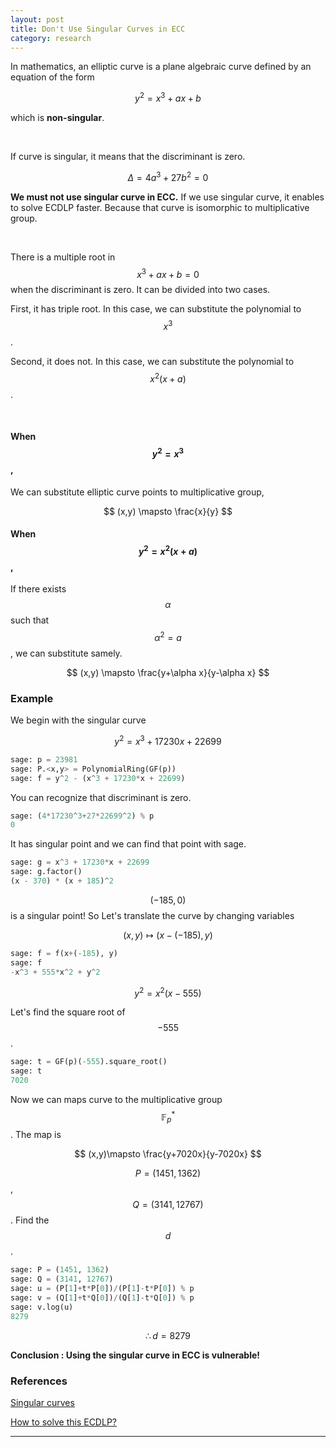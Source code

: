 ```yaml
---
layout: post
title: Don't Use Singular Curves in ECC
category: research
---
```


In mathematics, an elliptic curve is a plane algebraic curve defined by an equation of the form

$$
y^{2}=x^{3}+ax+b
$$

which is **non-singular**.

<br>

If curve is singular, it means that the discriminant is zero.

$$
\Delta=4a^{3}+27b^{2}=0
$$

**We must not use singular curve in ECC.** If we use singular curve, it enables to solve ECDLP faster. Because that curve is isomorphic to multiplicative group.

<br>

There is a multiple root in $$x^{3}+ax+b=0$$ when the discriminant is zero. It can be divided into two cases.

First, it has triple root. In this case, we can substitute the polynomial to $$x^{3}$$.

Second, it does not. In this case, we can substitute the polynomial to $$x^{2}(x+a)$$.

<br>

#### When $$y^{2}=x^{3}$$,

We can substitute elliptic curve points to multiplicative group,

$$
(x,y) \mapsto \frac{x}{y}
$$


#### When $$y^{2}=x^{2}(x+a)$$,

If there exists $$\alpha$$ such that $$\alpha^{2}=a$$, we can substitute samely.

$$
(x,y) \mapsto \frac{y+\alpha x}{y-\alpha x}
$$


### Example

We begin with the singular curve

$$
y^{2}=x^{3}+17230x+22699
$$

```python
sage: p = 23981
sage: P.<x,y> = PolynomialRing(GF(p))
sage: f = y^2 - (x^3 + 17230*x + 22699)
```

You can recognize that discriminant is zero.

```python
sage: (4*17230^3+27*22699^2) % p
0
```

It has singular point and we can find that point with sage.

```python
sage: g = x^3 + 17230*x + 22699
sage: g.factor()
(x - 370) * (x + 185)^2
```

$$(-185, 0)$$ is a singular point! So Let's translate the curve by changing variables

$$
(x, y)\mapsto(x-(-185), y)
$$

```python
sage: f = f(x+(-185), y)
sage: f
-x^3 + 555*x^2 + y^2
```

$$
y^2=x^2(x-555)
$$

Let's find the square root of $$-555$$.

```python
sage: t = GF(p)(-555).square_root()
sage: t
7020
```

Now we can maps curve to the multiplicative group $$\mathbb{F}^{*}_{p}$$. The map is

$$
(x,y)\mapsto \frac{y+7020x}{y-7020x}
$$


$$P=(1451, 1362)$$, $$Q=(3141, 12767)$$. Find the $$d$$. 

```python
sage: P = (1451, 1362)
sage: Q = (3141, 12767)
sage: u = (P[1]+t*P[0])/(P[1]-t*P[0]) % p
sage: v = (Q[1]+t*Q[0])/(Q[1]-t*Q[0]) % p
sage: v.log(u)
8279
```

$$
\therefore d=8279
$$


**Conclusion : Using the singular curve in ECC is vulnerable!**



### References

[Singular curves](https://ecc.danil.co/tasks/singular/)

[How to solve this ECDLP?](https://crypto.stackexchange.com/questions/61302/how-to-solve-this-ecdlp)

- - -

